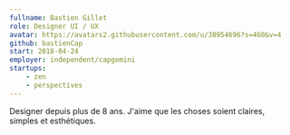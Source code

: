 ```yaml
---
fullname: Bastien Gillet
role: Designer UI / UX
avatar: https://avatars2.githubusercontent.com/u/38954696?s=460&v=4
github: bastienCap
start: 2018-04-24
employer: independent/capgemini
startups:
    - zen
    - perspectives
---
```


Designer depuis plus de 8 ans. J'aime que les choses soient claires, simples et esthétiques.
